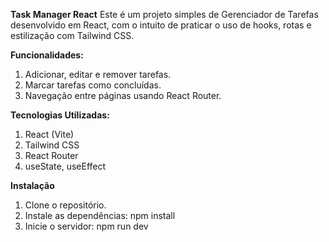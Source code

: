 **Task Manager React**
Este é um projeto simples de Gerenciador de Tarefas desenvolvido em React, com o intuito de praticar o uso de hooks, rotas e estilização com Tailwind CSS.

**Funcionalidades:**

1. Adicionar, editar e remover tarefas.
2. Marcar tarefas como concluídas.
3. Navegação entre páginas usando React Router.

**Tecnologias Utilizadas:**

1. React (Vite)
2. Tailwind CSS
3. React Router
4. useState, useEffect

**Instalação**

1. Clone o repositório.
2. Instale as dependências: npm install
3. Inicie o servidor: npm run dev
